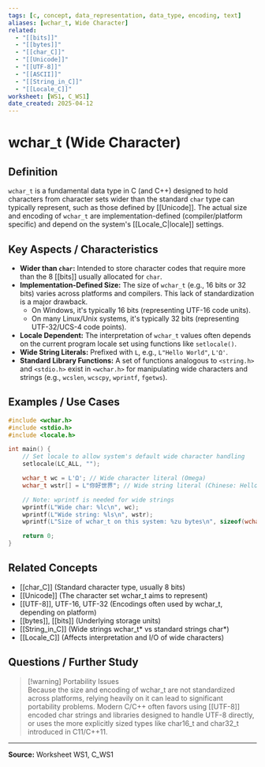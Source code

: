 ```yaml
---
tags: [c, concept, data_representation, data_type, encoding, text]
aliases: [wchar_t, Wide Character]
related:
  - "[[bits]]"
  - "[[bytes]]"
  - "[[char_C]]"
  - "[[Unicode]]"
  - "[[UTF-8]]"
  - "[[ASCII]]"
  - "[[String_in_C]]"
  - "[[Locale_C]]"
worksheet: [WS1, C_WS1]
date_created: 2025-04-12
---
```

# wchar_t (Wide Character)

## Definition

`wchar_t` is a fundamental data type in C (and C++) designed to hold characters from character sets wider than the standard `char` type can typically represent, such as those defined by [[Unicode]]. The actual size and encoding of `wchar_t` are implementation-defined (compiler/platform specific) and depend on the system's [[Locale_C|locale]] settings.

## Key Aspects / Characteristics

- **Wider than `char`:** Intended to store character codes that require more than the 8 [[bits]] usually allocated for `char`.
- **Implementation-Defined Size:** The size of `wchar_t` (e.g., 16 bits or 32 bits) varies across platforms and compilers. This lack of standardization is a major drawback.
    - On Windows, it's typically 16 bits (representing UTF-16 code units).
    - On many Linux/Unix systems, it's typically 32 bits (representing UTF-32/UCS-4 code points).
- **Locale Dependent:** The interpretation of `wchar_t` values often depends on the current program locale set using functions like `setlocale()`.
- **Wide String Literals:** Prefixed with `L`, e.g., `L"Hello World"`, `L'Ω'`.
- **Standard Library Functions:** A set of functions analogous to `<string.h>` and `<stdio.h>` exist in `<wchar.h>` for manipulating wide characters and strings (e.g., `wcslen`, `wcscpy`, `wprintf`, `fgetws`).

## Examples / Use Cases

```c
#include <wchar.h>
#include <stdio.h>
#include <locale.h>

int main() {
    // Set locale to allow system's default wide character handling
    setlocale(LC_ALL, "");

    wchar_t wc = L'Ω'; // Wide character literal (Omega)
    wchar_t wstr[] = L"你好世界"; // Wide string literal (Chinese: Hello World)

    // Note: wprintf is needed for wide strings
    wprintf(L"Wide char: %lc\n", wc);
    wprintf(L"Wide string: %ls\n", wstr);
    wprintf(L"Size of wchar_t on this system: %zu bytes\n", sizeof(wchar_t));

    return 0;
}
```

## Related Concepts

- [[char_C]] (Standard character type, usually 8 bits)
- [[Unicode]] (The character set wchar_t aims to represent)
- [[UTF-8]], UTF-16, UTF-32 (Encodings often used by wchar_t, depending on platform)
- [[bytes]], [[bits]] (Underlying storage units)
- [[String_in_C]] (Wide strings wchar_t* vs standard strings char*)
- [[Locale_C]] (Affects interpretation and I/O of wide characters)

## Questions / Further Study

> [!warning] Portability Issues  
> Because the size and encoding of wchar_t are not standardized across platforms, relying heavily on it can lead to significant portability problems. Modern C/C++ often favors using [[UTF-8]] encoded char strings and libraries designed to handle UTF-8 directly, or uses the more explicitly sized types like char16_t and char32_t introduced in C11/C++11.

---

**Source:** Worksheet WS1, C_WS1